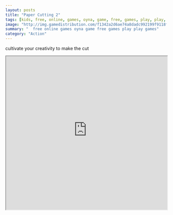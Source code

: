 ```yaml
---
layout: posts
title: "Paper Cutting 2"
tags: [kids, free, online, games, oyna, game, free, games, play, play, games]
image: "http://img.gamedistribution.com/f1342a2d6ae74a8dadc992199f9118f4.jpg"
summary: "  free online games oyna game free games play play games"
category: "Action"
---
```


cultivate your creativity to make the cut

<iframe width="100%" height="480px;" src="http://flash.gamedistribution.com?game=f1342a2d6ae74a8dadc992199f9118f4"></iframe>